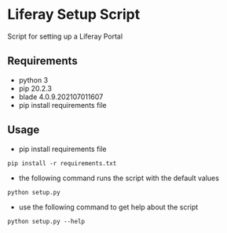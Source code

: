 # Liferay Setup Script
Script for setting up a Liferay Portal

## Requirements
- python 3
- pip 20.2.3
- blade 4.0.9.202107011607
- pip install requirements file

## Usage
- pip install requirements file
```shell
pip install -r requirements.txt
```
- the following command runs the script with the default values
```shell
python setup.py
```
- use the following command to get help about the script
```shell
python setup.py --help
```
